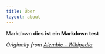 ```yaml
---
title: Über
layout: about
---
```


Markdown **dies ist ein Markdown test**

_Originally from [Alembic - Wikipedia](https://en.wikipedia.org/wiki/Alembic)_
